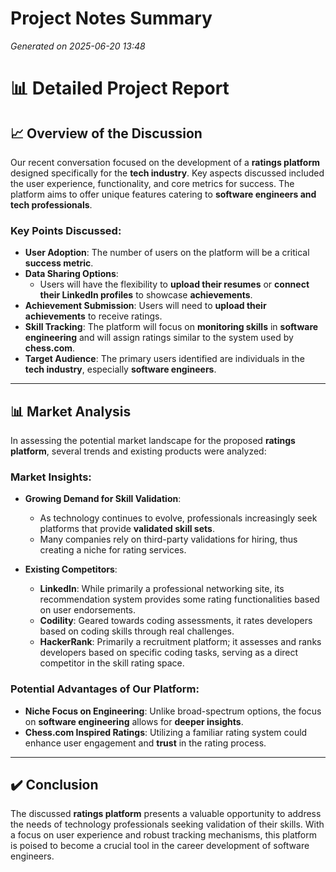 # Project Notes Summary

*Generated on 2025-06-20 13:48*

# 📊 **Detailed Project Report**

## 📈 **Overview of the Discussion**
Our recent conversation focused on the development of a **ratings platform** designed specifically for the **tech industry**. Key aspects discussed included the user experience, functionality, and core metrics for success. The platform aims to offer unique features catering to **software engineers and tech professionals**.

### **Key Points Discussed:**
- **User Adoption**: The number of users on the platform will be a critical **success metric**.
- **Data Sharing Options**:
  - Users will have the flexibility to **upload their resumes** or **connect their LinkedIn profiles** to showcase **achievements**.
- **Achievement Submission**: Users will need to **upload their achievements** to receive ratings.
- **Skill Tracking**: The platform will focus on **monitoring skills** in **software engineering** and will assign ratings similar to the system used by **chess.com**.
- **Target Audience**: The primary users identified are individuals in the **tech industry**, especially **software engineers**.

---

## 📊 **Market Analysis**

In assessing the potential market landscape for the proposed **ratings platform**, several trends and existing products were analyzed:

### **Market Insights:**
- **Growing Demand for Skill Validation**:
  - As technology continues to evolve, professionals increasingly seek platforms that provide **validated skill sets**.
  - Many companies rely on third-party validations for hiring, thus creating a niche for rating services.
  
- **Existing Competitors**:
  - **LinkedIn**: While primarily a professional networking site, its recommendation system provides some rating functionalities based on user endorsements.
  - **Codility**: Geared towards coding assessments, it rates developers based on coding skills through real challenges.
  - **HackerRank**: Primarily a recruitment platform; it assesses and ranks developers based on specific coding tasks, serving as a direct competitor in the skill rating space.

### **Potential Advantages of Our Platform**:
- **Niche Focus on Engineering**: Unlike broad-spectrum options, the focus on **software engineering** allows for **deeper insights**.
- **Chess.com Inspired Ratings**: Utilizing a familiar rating system could enhance user engagement and **trust** in the rating process.

---

## ✔️ **Conclusion**
The discussed **ratings platform** presents a valuable opportunity to address the needs of technology professionals seeking validation of their skills. With a focus on user experience and robust tracking mechanisms, this platform is poised to become a crucial tool in the career development of software engineers.